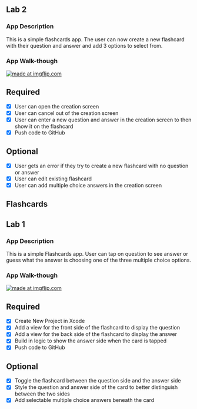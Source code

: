 
## Lab 2

### App Description
This is a simple flashcards app. The user can now create a new flashcard with their question and answer and add 3 options to select from.

### App Walk-though
<a href="https://imgflip.com/gif/3rnu7v"><img src="https://i.imgflip.com/3rnu7v.gif" title="made at imgflip.com"/></a>

## Required
- [x] User can open the creation screen
- [x] User can cancel out of the creation screen
- [x] User can enter a new question and answer in the creation screen to then show it on the flashcard
- [x] Push code to GitHub
## Optional
- [x] User gets an error if they try to create a new flashcard with no question or answer
- [x] User can edit existing flashcard
- [x] User can add multiple choice answers in the creation screen

## Flashcards

## Lab 1

### App Description
This is a simple Flashcards app. User can tap on question to see answer or guess what the answer is choosing one of the three multiple choice options.

### App Walk-though
<a href="https://imgflip.com/gif/3pwubk"><img src="https://i.imgflip.com/3pwubk.gif" title="made at imgflip.com"/></a>

## Required
- [x] Create New Project in Xcode
- [x] Add a view for the front side of the flashcard to display the question
- [x] Add a view for the back side of the flashcard to display the answer
- [x] Build in logic to show the answer side when the card is tapped
- [x] Push code to GitHub
## Optional
- [x] Toggle the flashcard between the question side and the answer side
- [x] Style the question and answer side of the card to better distinguish between the two sides
- [x] Add selectable multiple choice answers beneath the card
